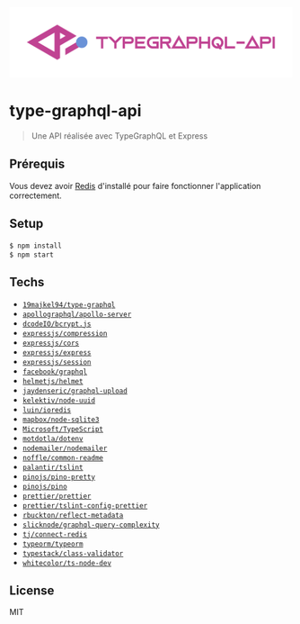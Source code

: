 <p align="center"><img src="/logo/logotype-horizontal.png"></p>

# type-graphql-api

> Une API réalisée avec TypeGraphQL et Express

## Prérequis
Vous devez avoir [Redis](https://redis.io/download) d'installé pour faire fonctionner l'application correctement.

## Setup

```
$ npm install
$ npm start
```

## Techs

- [`19majkel94/type-graphql`](https://github.com/19majkel94/type-graphql)
- [`apollographql/apollo-server`](https://github.com/apollographql/apollo-server)
- [`dcodeIO/bcrypt.js`](https://github.com/dcodeIO/bcrypt.js)
- [`expressjs/compression`](https://github.com/expressjs/compression)
- [`expressjs/cors`](https://github.com/expressjs/cors)
- [`expressjs/express`](https://github.com/expressjs/express)
- [`expressjs/session`](https://github.com/expressjs/session)
- [`facebook/graphql`](https://github.com/facebook/graphql)
- [`helmetjs/helmet`](https://github.com/helmetjs/helmet)
- [`jaydenseric/graphql-upload`](https://github.com/jaydenseric/graphql-upload)
- [`kelektiv/node-uuid`](https://github.com/kelektiv/node-uuid)
- [`luin/ioredis`](https://github.com/luin/ioredis)
- [`mapbox/node-sqlite3`](https://github.com/mapbox/node-sqlite3)
- [`Microsoft/TypeScript`](https://github.com/Microsoft/TypeScript)
- [`motdotla/dotenv`](https://github.com/motdotla/dotenv)
- [`nodemailer/nodemailer`](https://github.com/nodemailer/nodemailer)
- [`noffle/common-readme`](https://github.com/noffle/common-readme)
- [`palantir/tslint`](https://github.com/palantir/tslint)
- [`pinojs/pino-pretty`](https://github.com/pinojs/pino-pretty)
- [`pinojs/pino`](https://github.com/pinojs/pino)
- [`prettier/prettier`](https://github.com/prettier/prettier)
- [`prettier/tslint-config-prettier`](https://github.com/prettier/tslint-config-prettier)
- [`rbuckton/reflect-metadata`](https://github.com/rbuckton/reflect-metadata)
- [`slicknode/graphql-query-complexity`](https://github.com/slicknode/graphql-query-complexity)
- [`tj/connect-redis`](https://github.com/tj/connect-redis)
- [`typeorm/typeorm`](https://github.com/typeorm/typeorm)
- [`typestack/class-validator`](https://github.com/typestack/class-validator)
- [`whitecolor/ts-node-dev`](https://github.com/whitecolor/ts-node-dev)

## License

MIT
